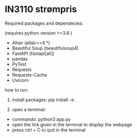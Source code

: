 # IN3110 strømpris


Required packages and dependecies:


(requires python version >=3.8 )

- Altair (altair==4.*)
- Beautiful Soup (beautifulsoup4)
- FastAPI (fastapi[all])
- pandas
- PyTest
- Requests
- Requests-Cache
- Uvicorn




how to run:
1. install packages: pip install -e .

2. open a terminal:
- commando: python3 app.py
- open the link given in the terminal to display the webpage
- press ctrl + C to quit in the terminal

